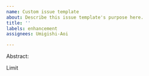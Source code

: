 ```yaml
---
name: Custom issue template
about: Describe this issue template's purpose here.
title: ''
labels: enhancement
assignees: Umigishi-Aoi

---
```


Abstract:

Limit
